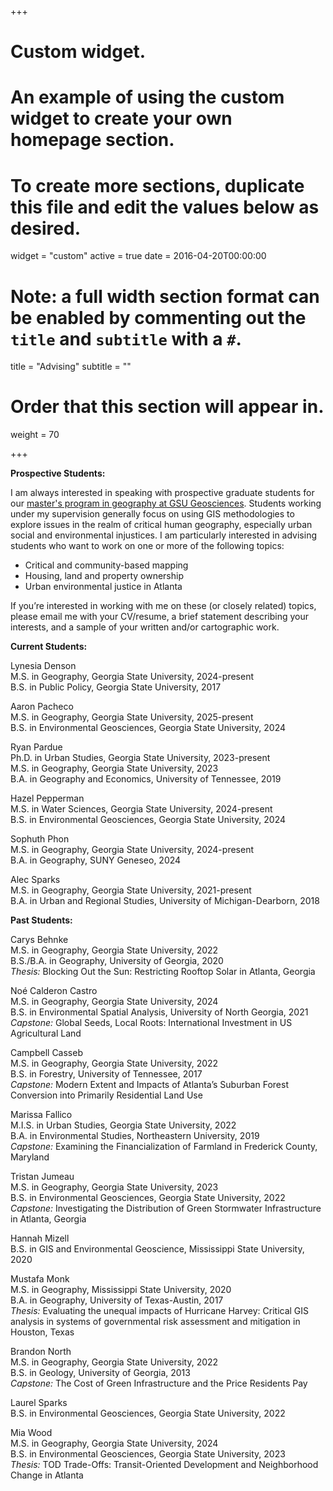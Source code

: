 +++
# Custom widget.
# An example of using the custom widget to create your own homepage section.
# To create more sections, duplicate this file and edit the values below as desired.
widget = "custom"
active = true
date = 2016-04-20T00:00:00

# Note: a full width section format can be enabled by commenting out the `title` and `subtitle` with a `#`.
title = "Advising"
subtitle = ""

# Order that this section will appear in.
weight = 70

+++

__Prospective Students:__

I am always interested in speaking with prospective graduate students for our [master's program in geography at GSU Geosciences](https://cas.gsu.edu/program/geosciences-ms-geography-concentration/). Students working under my supervision generally focus on using GIS methodologies to explore issues in the realm of critical human geography, especially urban social and environmental injustices. I am particularly interested in advising students who want to work on one or more of the following topics:

- Critical and community-based mapping
- Housing, land and property ownership
- Urban environmental justice in Atlanta

If you’re interested in working with me on these (or closely related) topics, please email me with your CV/resume, a brief statement describing your interests, and a sample of your written and/or cartographic work.

__Current Students:__  
  
Lynesia Denson  
M.S. in Geography, Georgia State University, 2024-present  
B.S. in Public Policy, Georgia State University, 2017  

Aaron Pacheco  
M.S. in Geography, Georgia State University, 2025-present  
B.S. in Environmental Geosciences, Georgia State University, 2024

Ryan Pardue  
Ph.D. in Urban Studies, Georgia State University, 2023-present  
M.S. in Geography, Georgia State University, 2023  
B.A. in Geography and Economics, University of Tennessee, 2019  

Hazel Pepperman  
M.S. in Water Sciences, Georgia State University, 2024-present  
B.S. in Environmental Geosciences, Georgia State University, 2024  

Sophuth Phon  
M.S. in Geography, Georgia State University, 2024-present  
B.A. in Geography, SUNY Geneseo, 2024  

Alec Sparks  
M.S. in Geography, Georgia State University, 2021-present  
B.A. in Urban and Regional Studies, University of Michigan-Dearborn, 2018  
  

__Past Students:__

Carys Behnke  
M.S. in Geography, Georgia State University, 2022  
B.S./B.A. in Geography, University of Georgia, 2020  
_Thesis:_ Blocking Out the Sun: Restricting Rooftop Solar in Atlanta, Georgia
  
Noé Calderon Castro  
M.S. in Geography, Georgia State University, 2024  
B.S. in Environmental Spatial Analysis, University of North Georgia, 2021  
_Capstone:_ Global Seeds, Local Roots: International Investment in US Agricultural Land  
  
Campbell Casseb  
M.S. in Geography, Georgia State University, 2022  
B.S. in Forestry, University of Tennessee, 2017  
_Capstone:_ Modern Extent and Impacts of Atlanta’s Suburban Forest Conversion into Primarily Residential Land Use 

Marissa Fallico  
M.I.S. in Urban Studies, Georgia State University, 2022  
B.A. in Environmental Studies, Northeastern University, 2019  
_Capstone:_ Examining the Financialization of Farmland in Frederick County, Maryland  

Tristan Jumeau  
M.S. in Geography, Georgia State University, 2023  
B.S. in Environmental Geosciences, Georgia State University, 2022  
_Capstone:_ Investigating the Distribution of Green Stormwater Infrastructure in Atlanta, Georgia  
  
Hannah Mizell  
B.S. in GIS and Environmental Geoscience, Mississippi State University, 2020  
  
Mustafa Monk  
M.S. in Geography, Mississippi State University, 2020  
B.A. in Geography, University of Texas-Austin, 2017  
_Thesis:_ Evaluating the unequal impacts of Hurricane Harvey: Critical GIS analysis in systems of governmental risk assessment and mitigation in Houston, Texas

Brandon North  
M.S. in Geography, Georgia State University, 2022  
B.S. in Geology, University of Georgia, 2013  
_Capstone:_ The Cost of Green Infrastructure and the Price Residents Pay 

Laurel Sparks  
B.S. in Environmental Geosciences, Georgia State University, 2022

Mia Wood  
M.S. in Geography, Georgia State University, 2024  
B.S. in Environmental Geosciences, Georgia State University, 2023  
_Thesis:_ TOD Trade-Offs: Transit-Oriented Development and Neighborhood Change in Atlanta
